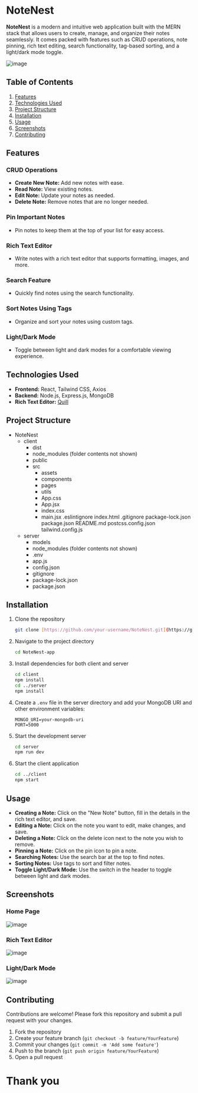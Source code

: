 # NoteNest

**NoteNest** is a modern and intuitive web application built with the MERN stack that allows users to create, manage, and organize their notes seamlessly. It comes packed with features such as CRUD operations, note pinning, rich text editing, search functionality, tag-based sorting, and a light/dark mode toggle.

![image](https://github.com/Akshansh029/NoteNest-app/assets/145496594/45195907-9fe4-43d9-99c7-4d5f6f3a1505)


## Table of Contents

1. [Features](#features)
2. [Technologies Used](#technologies-used)
3. [Project Structure](#project-structure)
4. [Installation](#installation)
5. [Usage](#usage)
6. [Screenshots](#screenshots)
7. [Contributing](#contributing)

## Features

### CRUD Operations
- **Create New Note:** Add new notes with ease.
- **Read Note:** View existing notes.
- **Edit Note:** Update your notes as needed.
- **Delete Note:** Remove notes that are no longer needed.

### Pin Important Notes
- Pin notes to keep them at the top of your list for easy access.

### Rich Text Editor
- Write notes with a rich text editor that supports formatting, images, and more.

### Search Feature
- Quickly find notes using the search functionality.

### Sort Notes Using Tags
- Organize and sort your notes using custom tags.

### Light/Dark Mode
- Toggle between light and dark modes for a comfortable viewing experience.

## Technologies Used

- **Frontend:** React, Tailwind CSS, Axios
- **Backend:** Node.js, Express.js, MongoDB
- **Rich Text Editor:** [Quill](https://quilljs.com/)

## Project Structure
- NoteNest
  - client
    - dist
    - node_modules (folder contents not shown)
    - public
    - src
      - assets
      - components
      - pages
      - utils
      - App.css
      - App.jsx
      - index.css
      - main.jsx
    .eslintignore 
    index.html
    .gitignore 
    package-lock.json 
    package.json 
    README.md
    postcss.config.json
    tailwind.config.js 
  - server  
    - models  
    - node_modules (folder contents not shown)  
    - .env  
    - app.js  
    - config.json  
    - gitignore  
    - package-lock.json  
    - package.json  


## Installation

1. Clone the repository
    ```bash
    git clone [https://github.com/your-username/NoteNest.git](https://github.com/Akshansh029/NoteNest-app.git)
    ```

2. Navigate to the project directory
    ```bash
    cd NoteNest-app
    ```

3. Install dependencies for both client and server
    ```bash
    cd client
    npm install
    cd ../server
    npm install
    ```

4. Create a `.env` file in the server directory and add your MongoDB URI and other environment variables:
    ```env
    MONGO_URI=your-mongodb-uri
    PORT=5000
    ```

5. Start the development server
    ```bash
    cd server
    npm run dev
    ```

6. Start the client application
    ```bash
    cd ../client
    npm start
    ```

## Usage

- **Creating a Note:** Click on the "New Note" button, fill in the details in the rich text editor, and save.
- **Editing a Note:** Click on the note you want to edit, make changes, and save.
- **Deleting a Note:** Click on the delete icon next to the note you wish to remove.
- **Pinning a Note:** Click on the pin icon to pin a note.
- **Searching Notes:** Use the search bar at the top to find notes.
- **Sorting Notes:** Use tags to sort and filter notes.
- **Toggle Light/Dark Mode:** Use the switch in the header to toggle between light and dark modes.

## Screenshots

### Home Page
![image](https://github.com/Akshansh029/NoteNest-app/assets/145496594/92947820-6cb9-4aef-8d38-b90e99a49480)


### Rich Text Editor
![image](https://github.com/Akshansh029/NoteNest-app/assets/145496594/2df6b544-e073-436c-991a-d9b2bd4aa2c4)


### Light/Dark Mode
![image](https://github.com/Akshansh029/NoteNest-app/assets/145496594/7fe0e9a1-36e0-4ab4-920d-5aa4d0f4e180)


## Contributing

Contributions are welcome! Please fork this repository and submit a pull request with your changes.

1. Fork the repository
2. Create your feature branch (`git checkout -b feature/YourFeature`)
3. Commit your changes (`git commit -m 'Add some feature'`)
4. Push to the branch (`git push origin feature/YourFeature`)
5. Open a pull request

# Thank you
